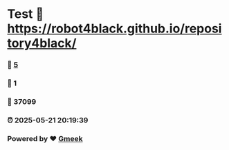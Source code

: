 # Test :link: https://robot4black.github.io/repository4black/ 
### :page_facing_up: [5](https://robot4black.github.io/repository4black//tag.html) 
### :speech_balloon: 1 
### :hibiscus: 37099 
### :alarm_clock: 2025-05-21 20:19:39 
### Powered by :heart: [Gmeek](https://github.com/Meekdai/Gmeek)
